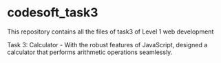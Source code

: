 # codesoft_task3
This repository contains all the files of task3 of Level 1 web development

Task 3: Calculator - With the robust features of JavaScript, designed a calculator that performs arithmetic operations seamlessly.
